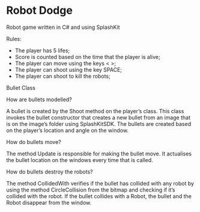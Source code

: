 # Robot Dodge
 Robot game written in C# and using SplashKit

Rules:
- The player has 5 lifes;
- Score is counted based on the time that the player is alive;
- The player can move using the keys < >;
- The player can shoot using the key SPACE;
- The player can shoot to kill the robots;

Bullet Class

How are bullets modelled?

A bullet is created by the Shoot method on the player’s class. This class invokes the bullet constructor that creates a new bullet from an image that is on the image’s folder using SplashKitSDK.
The bullets are created based on the player’s location and angle on the window. 

How do bullets move?

The method Update is responsible for making the bullet move. It actualises the bullet location on the windows every time that is called.

How do bullets destroy the robots?

The method CollidedWith verifies if the bullet has collided with any robot by using the method CircleCollision from the bitmap and checking if it’s collided with the robot.
If the bullet collides with a Robot, the bullet and the Robot disappear from the window.

